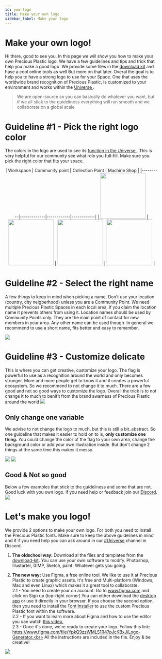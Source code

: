 ```yaml
---
id: yourlogo
title: Make your own logo
sidebar_label: Make your logo
---
```


<style>
:root {
  --highlight: #f2a5c1;
  --hover: #f2a5c1;
}
</style>

# Make your own logo!

Hi there, good to see you. In this page we will show you how to make your own Precious Plastic logo. We have a few guidelines and tips and trick that help you make a good logo. We provide some files in the [download kit](../download) and have a cool online tools as well But more on that later. Overal the goal is to help you to have a strong logo to use for your Space. One that uses the worldwide brand recognition of Precious Plastic, is customized to your environment and works within the [ Universe ](../universe/universe).

>We are open-source so you can basically do whatever you want, but if we all stick to the guideliness everything will run smooth and we collaborate on a global scale


# Guideline #1 - Pick the right logo color
The colors in the logo are used to see its [function in the Universe ](../universe/universe). This is very helpful for our community see what role you full-fill. Make sure you pick the right color that fits your space.
<center>
| Workspace   |   Community point  | Collection Point | Machine Shop |
|----------|-------------|------------|------------|
| <img src="../assets/universe/logo-workspace.png" width="150"/> | <img src="../assets/universe/logo-community.png" width="150"/> | <img src="../assets/universe/logo-collection.png" width="150"/>   | <img src="../assets/universe/logo-machineshop.png" width="150"/> |
</center>

# Guideline #2 - Select the right name
A few things to keep in mind when picking a name. Don't use your location (country, city neigberhood) unless you are a Community Point. We need multiple Precious Plastic Spaces in each local area, if you claim the location name it prevents others from using it. Location names should be used by Community Points only. They are the main point of contact for new members in your area. Any other name can be used though. In general we recommend to use a short name, fits better and easy to remember.

<img src="../assets/universe/logo-name.jpg"/>



# Guideline #3 - Customize delicate
This is where you can get creative, customize your logo. The flag is powerful to use as a recognition around the world and only becomes stronger. More and more people get to know it and it creates a powerful ecosystem. So we recommend to not change it to much. There are a few good and not so good ways to customize the logo. Overall the trick is to not change it to much to benifit from the brand awarness of Precious Plastic around the world
<img src="../assets/universe/logo-good-bad.jpg" />

## Only change one variable
We advise to not change the logo to much, but this is still a bit..abstract. So one guideline that makes it easier to hold on to is, __only customize one thing.__ You could change the color of the flag to your own area, change the background color or add your own illustration inside. But don't change 2 things at the same time this makes it messy.

<img src="../assets/universe/logo-variables.jpg" />
<img src="../assets/universe/not-3-variables.jpg" />

## Good & Not so good
Below a few examples that stick to the guideliness and some that are not. Good luck with you own logo. If you need help or feedback join our [Discord](https://discordapp.com/invite/zmf98dw).  
<img src="../assets/universe/logo-examples.jpg" />



# Let's make you logo!
We provide 2 options to make your own logo. For both you need to install the Precious Plastic fonts. Make sure to keep the above guidelines in mind and if if you need help you can ask around in our [#Universe](https://discordapp.com/invite/QUw8A3w) channel in Discord.

1. **The oldschool way:** Download al the files and templates from the [download-kit](../download). You can use your own software to modify. Photoshop, Illustarter, GIMP, Sketch, paint. Whatever gets you going.

2. **The new way:** Use Figma, a free online tool. We like to use it at Precious Plastic to create graphic assets.
It's free and Multi-platform (Windows, Mac and even Linux) which makes it a great tool to collaborate.<br>
2.1 - You need to create your on account. Go to www.figma.com and click on Sign up (top-right corner).You can either download the [desktop app](https://www.figma.com/downloads/) or use it directly in your browser. If you choose the second option, then you need to install the [Font Installer](https://www.figma.com/downloads/) to use the custom Precious Plastic font within the software.<br>
2.2 - If you want to learn more about Figma and how to use the editor you can watch [this video.](https://youtu.be/DSrbwCrEIII)<br>
2.3 - Once it's done, we're ready to create your logo. Follow this link:<br>
https://www.figma.com/file/YpkQ9zzWMLS1R47pJcKBxJ/Logo-Generator.<br>
All the instructions are included in the file.
Enjoy & be creative!

<img src="../assets/universe/figma-logo.gif" />
